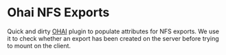 # Ohai NFS Exports

Quick and dirty [OHAI](https://github.com/opscode/ohai) plugin to populate attributes for NFS exports. We use it to check whether an export has been created on the server before trying to mount on the client.


